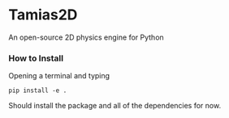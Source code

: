 # Tamias2D
An open-source 2D physics engine for Python 

### How to Install
Opening a terminal and typing
```
pip install -e .

```
Should install the package and all of the dependencies for now.
